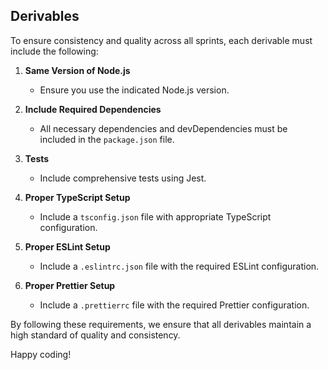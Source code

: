 ## Derivables

To ensure consistency and quality across all sprints, each derivable must include the following:

1. **Same Version of Node.js**
   - Ensure you use the indicated Node.js version.

2. **Include Required Dependencies**
   - All necessary dependencies and devDependencies must be included in the `package.json` file.

3. **Tests**
   - Include comprehensive tests using Jest.

4. **Proper TypeScript Setup**
   - Include a `tsconfig.json` file with appropriate TypeScript configuration.

5. **Proper ESLint Setup**
   - Include a `.eslintrc.json` file with the required ESLint configuration.

6. **Proper Prettier Setup**
   - Include a `.prettierrc` file with the required Prettier configuration.

By following these requirements, we ensure that all derivables maintain a high standard of quality and consistency.

Happy coding!
